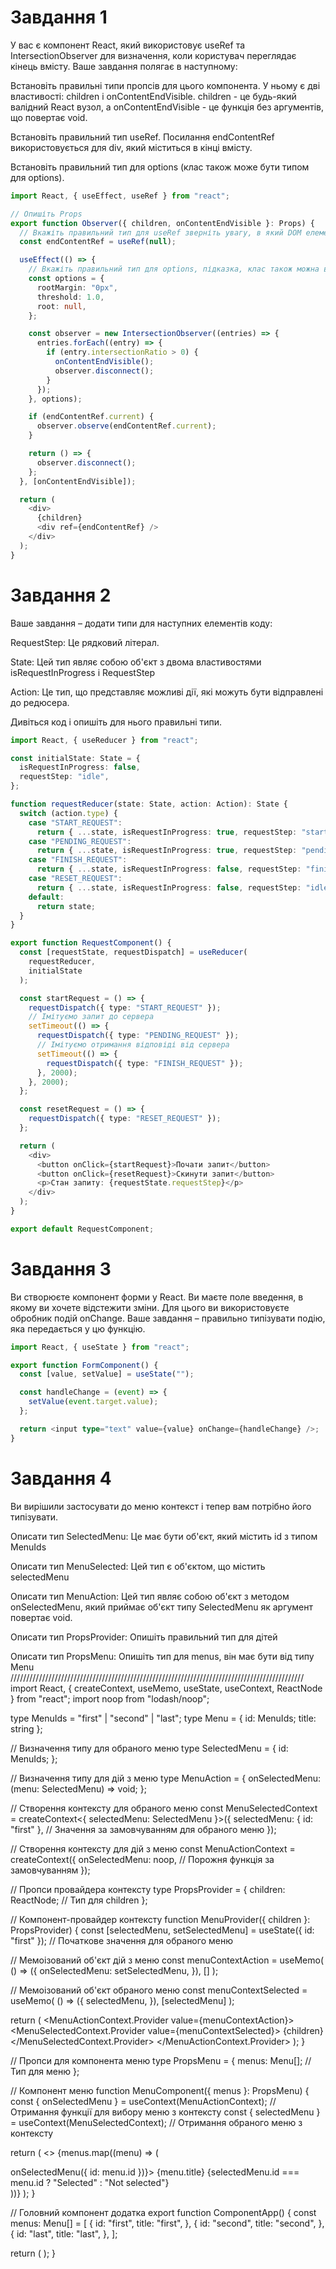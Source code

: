 # Завдання 1

У вас є компонент React, який використовує useRef та IntersectionObserver для визначення, коли користувач переглядає кінець вмісту. Ваше завдання полягає в наступному:

Встановіть правильні типи пропсів для цього компонента. У ньому є дві властивості: children і onContentEndVisible. children - це будь-який валідний React вузол, а onContentEndVisible - це функція без аргументів, що повертає void.

Встановіть правильний тип useRef. Посилання endContentRef використовується для div, який міститься в кінці вмісту.

Встановіть правильний тип для options (клас також може бути типом для options).

```ts
import React, { useEffect, useRef } from "react";

// Опишіть Props
export function Observer({ children, onContentEndVisible }: Props) {
  // Вкажіть правильний тип для useRef зверніть увагу, в який DOM елемент ми його передаємо
  const endContentRef = useRef(null);

  useEffect(() => {
    // Вкажіть правильний тип для options, підказка, клас також можна вказувати як тип
    const options = {
      rootMargin: "0px",
      threshold: 1.0,
      root: null,
    };

    const observer = new IntersectionObserver((entries) => {
      entries.forEach((entry) => {
        if (entry.intersectionRatio > 0) {
          onContentEndVisible();
          observer.disconnect();
        }
      });
    }, options);

    if (endContentRef.current) {
      observer.observe(endContentRef.current);
    }

    return () => {
      observer.disconnect();
    };
  }, [onContentEndVisible]);

  return (
    <div>
      {children}
      <div ref={endContentRef} />
    </div>
  );
}
```

# Завдання 2

Ваше завдання – додати типи для наступних елементів коду:

RequestStep: Це рядковий літерал.

State: Цей тип являє собою об'єкт з двома властивостями isRequestInProgress і RequestStep

Action: Це тип, що представляє можливі дії, які можуть бути відправлені до редюсера.

Дивіться код і опишіть для нього правильні типи.

```ts
import React, { useReducer } from "react";

const initialState: State = {
  isRequestInProgress: false,
  requestStep: "idle",
};

function requestReducer(state: State, action: Action): State {
  switch (action.type) {
    case "START_REQUEST":
      return { ...state, isRequestInProgress: true, requestStep: "start" };
    case "PENDING_REQUEST":
      return { ...state, isRequestInProgress: true, requestStep: "pending" };
    case "FINISH_REQUEST":
      return { ...state, isRequestInProgress: false, requestStep: "finished" };
    case "RESET_REQUEST":
      return { ...state, isRequestInProgress: false, requestStep: "idle" };
    default:
      return state;
  }
}

export function RequestComponent() {
  const [requestState, requestDispatch] = useReducer(
    requestReducer,
    initialState
  );

  const startRequest = () => {
    requestDispatch({ type: "START_REQUEST" });
    // Імітуємо запит до сервера
    setTimeout(() => {
      requestDispatch({ type: "PENDING_REQUEST" });
      // Імітуємо отримання відповіді від сервера
      setTimeout(() => {
        requestDispatch({ type: "FINISH_REQUEST" });
      }, 2000);
    }, 2000);
  };

  const resetRequest = () => {
    requestDispatch({ type: "RESET_REQUEST" });
  };

  return (
    <div>
      <button onClick={startRequest}>Почати запит</button>
      <button onClick={resetRequest}>Скинути запит</button>
      <p>Стан запиту: {requestState.requestStep}</p>
    </div>
  );
}

export default RequestComponent;
```

# Завдання 3

Ви створюєте компонент форми у React. Ви маєте поле введення, в якому ви хочете відстежити зміни. Для цього ви використовуєте обробник подій onChange. Ваше завдання – правильно типізувати подію, яка передається у цю функцію.

```ts
import React, { useState } from "react";

export function FormComponent() {
  const [value, setValue] = useState("");

  const handleChange = (event) => {
    setValue(event.target.value);
  };

  return <input type="text" value={value} onChange={handleChange} />;
}
```

# Завдання 4

Ви вирішили застосувати до меню контекст і тепер вам потрібно його типізувати.

Описати тип SelectedMenu: Це має бути об'єкт, який містить id з типом MenuIds

Описати тип MenuSelected: Цей тип є об'єктом, що містить selectedMenu

Описати тип MenuAction: Цей тип являє собою об'єкт з методом onSelectedMenu, який приймає об'єкт типу SelectedMenu як аргумент повертає void.

Описати тип PropsProvider: Опишіть правильний тип для дітей

Описати тип PropsMenu: Опишіть тип для menus, він має бути від типу Menu
/////////////////////////////////////////////////////////////////////////////////////////////
import React, { createContext, useMemo, useState, useContext, ReactNode } from "react";
import noop from "lodash/noop";

type MenuIds = "first" | "second" | "last";
type Menu = { id: MenuIds; title: string };

// Визначення типу для обраного меню
type SelectedMenu = {
id: MenuIds;
};

// Визначення типу для дій з меню
type MenuAction = {
onSelectedMenu: (menu: SelectedMenu) => void;
};

// Створення контексту для обраного меню
const MenuSelectedContext = createContext<{ selectedMenu: SelectedMenu }>({
selectedMenu: { id: "first" }, // Значення за замовчуванням для обраного меню
});

// Створення контексту для дій з меню
const MenuActionContext = createContext<MenuAction>({
onSelectedMenu: noop, // Порожня функція за замовчуванням
});

// Пропси провайдера контексту
type PropsProvider = {
children: ReactNode; // Тип для children
};

// Компонент-провайдер контексту
function MenuProvider({ children }: PropsProvider) {
const [selectedMenu, setSelectedMenu] = useState<SelectedMenu>({ id: "first" }); // Початкове значення для обраного меню

// Мемоізований об'єкт дій з меню
const menuContextAction = useMemo(
() => ({
onSelectedMenu: setSelectedMenu,
}),
[]
);

// Мемоізований об'єкт обраного меню
const menuContextSelected = useMemo(
() => ({
selectedMenu,
}),
[selectedMenu]
);

return (
<MenuActionContext.Provider value={menuContextAction}>
<MenuSelectedContext.Provider value={menuContextSelected}>
{children}
</MenuSelectedContext.Provider>
</MenuActionContext.Provider>
);
}

// Пропси для компонента меню
type PropsMenu = {
menus: Menu[]; // Тип для меню
};

// Компонент меню
function MenuComponent({ menus }: PropsMenu) {
const { onSelectedMenu } = useContext(MenuActionContext); // Отримання функції для вибору меню з контексту
const { selectedMenu } = useContext(MenuSelectedContext); // Отримання обраного меню з контексту

return (
<>
{menus.map((menu) => (
<div key={menu.id} onClick={() => onSelectedMenu({ id: menu.id })}>
{menu.title} {selectedMenu.id === menu.id ? "Selected" : "Not selected"}
</div>
))}
</>
);
}

// Головний компонент додатка
export function ComponentApp() {
const menus: Menu[] = [
{
id: "first",
title: "first",
},
{
id: "second",
title: "second",
},
{
id: "last",
title: "last",
},
];

return (
<MenuProvider>
<MenuComponent menus={menus} />
</MenuProvider>
);
}
